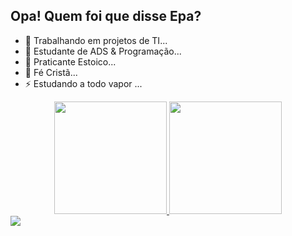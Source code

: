 ## Opa! Quem foi que disse Epa?

- 🔭 Trabalhando em projetos de TI...
- 🌱 Estudante de ADS & Programação...
- 🗿 Praticante Estoico... 
- 🙏 Fé Cristã...
- ⚡ Estudando a todo vapor ...

<div align="center">
  <a href="https://github.com/Nailson12">
  <img height="180em" src="https://github-readme-stats.vercel.app/api?username=Nailson12&show_icons=true&theme=dracula&include_all_commits=true&count_private=true"/>
  <img height="180em" src="https://github-readme-stats.vercel.app/api/top-langs/?username=Nailson12&layout=compact&langs_count=7&theme=dracula"/>
</div>
<img src="https://cdn.jsdelivr.net/gh/devicons/devicon/icons/csharp/csharp-original.svg" />
</div>
